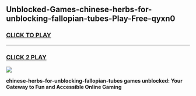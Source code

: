 
## Unblocked-Games-chinese-herbs-for-unblocking-fallopian-tubes-Play-Free-qyxn0
<h3>
<a href="https://premium76.site?title=chinese-herbs-for-unblocking-fallopian-tubes&ref=21A">CLICK TO PLAY</a></h3>
<hr>

<h3>
<a href="https://premium76.site?title=chinese-herbs-for-unblocking-fallopian-tubes&ref=21A">CLICK 2 PLAY</a>
  
</h3>

<a href="https://premium76.site?title=chinese-herbs-for-unblocking-fallopian-tubes&ref=21A"><img src="https://clearcache.store/games.png"></a>


**chinese-herbs-for-unblocking-fallopian-tubes games unblocked: Your Gateway to Fun and Accessible Online Gaming**

